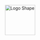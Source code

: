 <img width="100" height="100" alt="Logo Shape" src="https://github.com/user-attachments/assets/c1c8ab4f-c03a-4eb0-a917-5b07cabc6586" />
